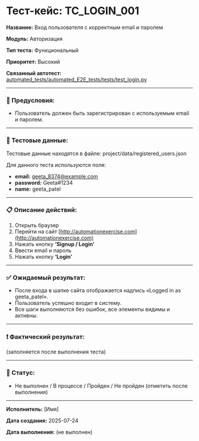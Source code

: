 # Тест-кейс: TC_LOGIN_001

**Название:** Вход пользователя с корректным email и паролем

**Модуль:** Авторизация

**Тип теста:** Функциональный

**Приоритет:** Высокий

**Связанный автотест:** [automated_tests/automated_E2E_tests/tests/test_login.py](/automated_tests/automated_E2E_tests/tests/test_login.py)

---

### 🔧 Предусловия:
- Пользователь должен быть зарегистрирован с используемым email и паролем.

---

### 🧪 Тестовые данные:

Тестовые данные находятся в файле:
project/data/registered_users.json

Для данного теста используются поля:
- **email:** geeta_8374@example.com
- **password:** Geeta#1234
- **name:** geeta_patel

---

### 📋 Описание действий:

1. Открыть браузер  
2. Перейти на сайт [http://automationexercise.com](http://automationexercise.com)  
3. Нажать кнопку **‘Signup / Login’**  
4. Ввести email и пароль  
5. Нажать кнопку **‘Login’**  

---

### ✅ Ожидаемый результат:
- После входа в шапке сайта отображается надпись «Logged in as geeta_patel».
- Пользователь успешно входит в систему.
- Все шаги выполняются без ошибок, все элементы видимы и активны.

---

### ❗ Фактический результат:
(заполняется после выполнения теста)

---

### 📌 Статус:
- Не выполнен / В процессе / Пройден / Не пройден (отметить после выполнения)

---

**Исполнитель:** [Имя]

**Дата создания:** 2025-07-24

**Дата выполнения:** (не выполнен)
